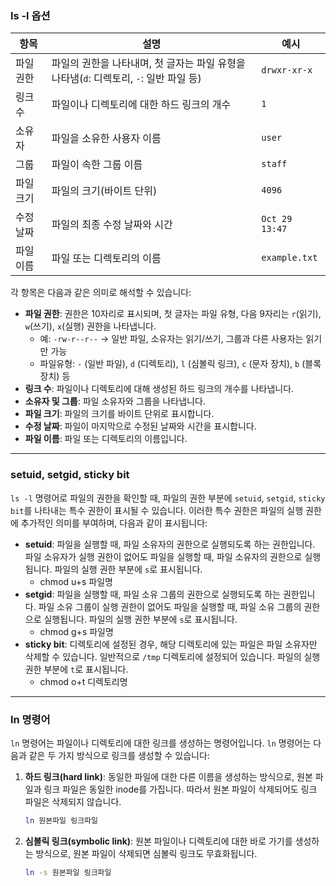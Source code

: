 ### ls -l 옵션

| 항목         | 설명                                                                                       | 예시                              |
|--------------|--------------------------------------------------------------------------------------------|-----------------------------------|
| 파일 권한    | 파일의 권한을 나타내며, 첫 글자는 파일 유형을 나타냄(`d`: 디렉토리, `-`: 일반 파일 등)       | `drwxr-xr-x`                      |
| 링크 수      | 파일이나 디렉토리에 대한 하드 링크의 개수                                                  | `1`                               |
| 소유자       | 파일을 소유한 사용자 이름                                                                  | `user`                            |
| 그룹         | 파일이 속한 그룹 이름                                                                      | `staff`                           |
| 파일 크기    | 파일의 크기(바이트 단위)                                                                   | `4096`                            |
| 수정 날짜    | 파일의 최종 수정 날짜와 시간                                                               | `Oct 29 13:47`                    |
| 파일 이름    | 파일 또는 디렉토리의 이름                                                                  | `example.txt`                     |

각 항목은 다음과 같은 의미로 해석할 수 있습니다:

- **파일 권한**: 권한은 10자리로 표시되며, 첫 글자는 파일 유형, 다음 9자리는 `r`(읽기), `w`(쓰기), `x`(실행) 권한을 나타냅니다.
    - 예: `-rw-r--r--` → 일반 파일, 소유자는 읽기/쓰기, 그룹과 다른 사용자는 읽기만 가능
    - 파일유형: `-` (일반 파일), `d` (디렉토리), `l` (심볼릭 링크), `c` (문자 장치), `b` (블록 장치) 등
- **링크 수**: 파일이나 디렉토리에 대해 생성된 하드 링크의 개수를 나타냅니다.
- **소유자 및 그룹**: 파일 소유자와 그룹을 나타냅니다.
- **파일 크기**: 파일의 크기를 바이트 단위로 표시합니다.
- **수정 날짜**: 파일이 마지막으로 수정된 날짜와 시간을 표시합니다.
- **파일 이름**: 파일 또는 디렉토리의 이름입니다.

---

### setuid, setgid, sticky bit

`ls -l` 명령어로 파일의 권한을 확인할 때, 파일의 권한 부분에 `setuid`, `setgid`, `sticky bit`를 나타내는 특수 권한이 표시될 수 있습니다. 이러한 특수 권한은 파일의 실행 권한에 추가적인 의미를 부여하며, 다음과 같이 표시됩니다:

- **setuid**: 파일을 실행할 때, 파일 소유자의 권한으로 실행되도록 하는 권한입니다. 파일 소유자가 실행 권한이 없어도 파일을 실행할 때, 파일 소유자의 권한으로 실행됩니다. 파일의 실행 권한 부분에 `s`로 표시됩니다.
  - chmod u+s 파일명
- **setgid**: 파일을 실행할 때, 파일 소유 그룹의 권한으로 실행되도록 하는 권한입니다. 파일 소유 그룹이 실행 권한이 없어도 파일을 실행할 때, 파일 소유 그룹의 권한으로 실행됩니다. 파일의 실행 권한 부분에 `s`로 표시됩니다.
  - chmod g+s 파일명
- **sticky bit**: 디렉토리에 설정된 경우, 해당 디렉토리에 있는 파일은 파일 소유자만 삭제할 수 있습니다. 일반적으로 `/tmp` 디렉토리에 설정되어 있습니다. 파일의 실행 권한 부분에 `t`로 표시됩니다.
  - chmod o+t 디렉토리명

---

### ln 명령어

`ln` 명령어는 파일이나 디렉토리에 대한 링크를 생성하는 명령어입니다. `ln` 명령어는 다음과 같은 두 가지 방식으로 링크를 생성할 수 있습니다:

1. **하드 링크(hard link)**: 동일한 파일에 대한 다른 이름을 생성하는 방식으로, 원본 파일과 링크 파일은 동일한 inode를 가집니다. 따라서 원본 파일이 삭제되어도 링크 파일은 삭제되지 않습니다.
    ```bash
    ln 원본파일 링크파일
    ```
   
2. **심볼릭 링크(symbolic link)**: 원본 파일이나 디렉토리에 대한 바로 가기를 생성하는 방식으로, 원본 파일이 삭제되면 심볼릭 링크도 무효화됩니다.
    ```bash
    ln -s 원본파일 링크파일
    ```




